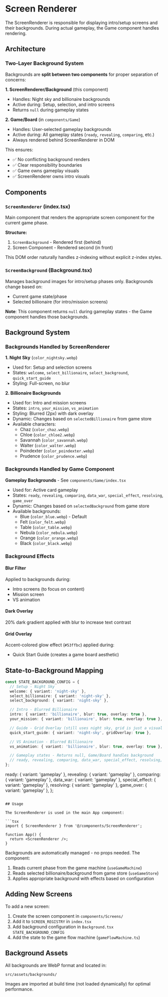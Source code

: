 # Screen Renderer

The ScreenRenderer is responsible for displaying intro/setup screens and their backgrounds. During actual gameplay, the Game component handles rendering.

## Architecture

### Two-Layer Background System

Backgrounds are **split between two components** for proper separation of concerns:

**1. ScreenRenderer/Background** (this component)

- Handles: Night sky and billionaire backgrounds
- Active during: Setup, selection, and intro screens
- Returns `null` during gameplay states

**2. Game/Board** (in `components/Game`)

- Handles: User-selected gameplay backgrounds
- Active during: All gameplay states (`ready`, `revealing`, `comparing`, etc.)
- Always rendered behind ScreenRenderer in DOM

This ensures:

- ✅ No conflicting background renders
- ✅ Clear responsibility boundaries
- ✅ Game owns gameplay visuals
- ✅ ScreenRenderer owns intro visuals

## Components

### `ScreenRenderer` (index.tsx)

Main component that renders the appropriate screen component for the current game phase.

**Structure:**

1. `ScreenBackground` - Rendered first (behind)
2. Screen Component - Rendered second (in front)

This DOM order naturally handles z-indexing without explicit z-index styles.

### `ScreenBackground` (Background.tsx)

Manages background images for intro/setup phases only. Backgrounds change based on:

- Current game state/phase
- Selected billionaire (for intro/mission screens)

**Note**: This component returns `null` during gameplay states - the Game component handles those backgrounds.

## Background System

### Backgrounds Handled by ScreenRenderer

**1. Night Sky** (`color_nightsky.webp`)

- Used for: Setup and selection screens
- States: `welcome`, `select_billionaire`, `select_background`, `quick_start_guide`
- Styling: Full-screen, no blur

**2. Billionaire Backgrounds**

- Used for: Intro and mission screens
- States: `intro`, `your_mission`, `vs_animation`
- Styling: Blurred (2px) with dark overlay
- Dynamic: Changes based on `selectedBillionaire` from game store
- Available characters:
  - Chaz (`color_chaz.webp`)
  - Chloe (`color_chloe2.webp`)
  - Savannah (`color_savannah.webp`)
  - Walter (`color_walter.webp`)
  - Poindexter (`color_poindexter.webp`)
  - Prudence (`color_prudence.webp`)

### Backgrounds Handled by Game Component

**Gameplay Backgrounds** - See `components/Game/index.tsx`

- Used for: Active card gameplay
- States: `ready`, `revealing`, `comparing`, `data_war`, `special_effect`, `resolving`, `game_over`
- Dynamic: Changes based on `selectedBackground` from game store
- Available backgrounds:
  - Blue (`color_blue.webp`) - Default
  - Felt (`color_felt.webp`)
  - Table (`color_table.webp`)
  - Nebula (`color_nebula.webp`)
  - Orange (`color_orange.webp`)
  - Black (`color_black.webp`)

### Background Effects

#### Blur Filter

Applied to backgrounds during:

- Intro screens (to focus on content)
- Mission screen
- VS animation

#### Dark Overlay

20% dark gradient applied with blur to increase text contrast

#### Grid Overlay

Accent-colored glow effect (`#53ffbc`) applied during:

- Quick Start Guide (creates a game board aesthetic)

## State-to-Background Mapping

```typescript
const STATE_BACKGROUND_CONFIG = {
  // Setup - Night Sky
  welcome: { variant: 'night-sky' },
  select_billionaire: { variant: 'night-sky' },
  select_background: { variant: 'night-sky' },

  // Intro - Blurred Billionaire
  intro: { variant: 'billionaire', blur: true, overlay: true },
  your_mission: { variant: 'billionaire', blur: true, overlay: true },

  // Guide - Grid Overlay (still uses night sky, grid is just a visual effect)
  quick_start_guide: { variant: 'night-sky', gridOverlay: true },

  // VS Animation - Blurred Billionaire
  vs_animation: { variant: 'billionaire', blur: true, overlay: true },

  // Gameplay states - Returns null, Game/Board handles background
  // ready, revealing, comparing, data_war, special_effect, resolving, game_over
};
```

ready: { variant: 'gameplay' },
revealing: { variant: 'gameplay' },
comparing: { variant: 'gameplay' },
data_war: { variant: 'gameplay' },
special_effect: { variant: 'gameplay' },
resolving: { variant: 'gameplay' },
game_over: { variant: 'gameplay' },
};

````

## Usage

The ScreenRenderer is used in the main App component:

```tsx
import { ScreenRenderer } from '@/components/ScreenRenderer';

function App() {
  return <ScreenRenderer />;
}
````

Backgrounds are automatically managed - no props needed. The component:

1. Reads current phase from the game machine (`useGameMachine`)
2. Reads selected billionaire/background from game store (`useGameStore`)
3. Applies appropriate background with effects based on configuration

## Adding New Screens

To add a new screen:

1. Create the screen component in `components/Screens/`
2. Add it to `SCREEN_REGISTRY` in `index.tsx`
3. Add background configuration in `Background.tsx` `STATE_BACKGROUND_CONFIG`
4. Add the state to the game flow machine (`gameFlowMachine.ts`)

## Background Assets

All backgrounds are WebP format and located in:

```
src/assets/backgrounds/
```

Images are imported at build time (not loaded dynamically) for optimal performance.
